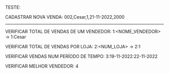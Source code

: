 TESTE:

CADASTRAR NOVA VENDA: 002,Cesar,1,21-11-2022,2000

----------------------------------


VERIFICAR TOTAL DE VENDAS DE UM VENDEDOR: 1:<NOME_VENDEDOR> -> 1:Cesar

VERIFICAR TOTAL DE VENDAS POR LOJA: 2:<NUM_LOJA> -> 2:1

VERIFICAR VENDAS NUM PERÍODO DE TEMPO: 3:19-11-2022:22-11-2022

VERIFICAR MELHOR VENDEDOR: 4